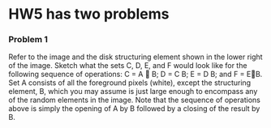 # HW5 has two problems  

### Problem 1  

Refer to the image and the disk structuring element shown in the lower right of the image. Sketch what the sets C, D, E, and F would look like for the following sequence of operations: C = A  B; D = C     B; E = D    B; and F = EB. Set A consists of all the foreground pixels (white), except the structuring element, B, which you may assume is just large enough to encompass any of the random elements in the image. Note that the sequence of operations above is simply the opening of A by B followed by a closing of the result by B.
